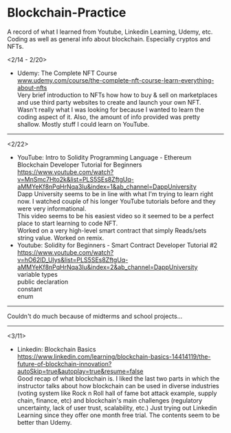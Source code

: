 # Blockchain-Practice
A record of what I learned from Youtube, Linkedin Learning, Udemy, etc.
Coding as well as general info about blockchain. Especially cryptos and NFTs.

<2/14 - 2/20> </br>
- Udemy: The Complete NFT Course </br>
www.udemy.com/course/the-complete-nft-course-learn-everything-about-nfts </br>
Very brief introduction to NFTs how how to buy & sell on marketplaces and use third party websites to create and launch your own NFT. </br>
Wasn't really what I was looking for because I wanted to learn the coding aspect of it. Also, the amount of info provided was pretty shallow. Mostly stuff I could
learn on YouTube. </br>

------------------------------------------------------

<2/22> </br>
- YouTube: Intro to Solidity Programming Language - Ethereum Blockchain Developer Tutorial for Beginners </br>
https://www.youtube.com/watch?v=MnSmc7Hto2k&list=PLS5SEs8ZftgUq-aMMYeKf8nPqHrNqa3Iu&index=1&ab_channel=DappUniversity </br>
Dapp University seems to be in line with what I'm trying to learn right now. I watched couple of his longer YouTube tutorials before and they were very informational. </br>
This video seems to be his easiest video so it seemed to be a perfect place to start learning to code NFT. </br>
Worked on a very high-level smart contract that simply Reads/sets string value. Worked on remix. </br>
- Youtube: Solidity for Beginners - Smart Contract Developer Tutorial #2 </br>
https://www.youtube.com/watch?v=hO62lD_Ulys&list=PLS5SEs8ZftgUq-aMMYeKf8nPqHrNqa3Iu&index=2&ab_channel=DappUniversity </br>
variable types </br>
public declaration </br>
constant </br>
enum </br>

------------------------------------------------------

Couldn't do much because of midterms and school projects...

------------------------------------------------------

<3/11> </br>
- Linkedin: Blockchain Basics </br>
https://www.linkedin.com/learning/blockchain-basics-14414119/the-future-of-blockchain-innovation?autoSkip=true&autoplay=true&resume=false </br>
Good recap of what blockchain is. I liked the last two parts in which the instructor talks about how blockchain can be used in diverse industries (voting system like Rock n Roll hall of fame bot attack example, supply chain, finance, etc) and blockchain's main challenges (regulatory uncertainty, lack of user trust, scalability, etc.)
Just trying out Linkedin Learning since they offer one month free trial. The contents seem to be better than Udemy.
